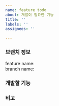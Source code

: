 ```yaml
---
name: feature todo
about: 개발이 필요한 기능
title: ''
labels: ''
assignees: ''

---
```


### 브랜치 정보

feature name:  
branch name:

### 개발할 기능

### 비고
